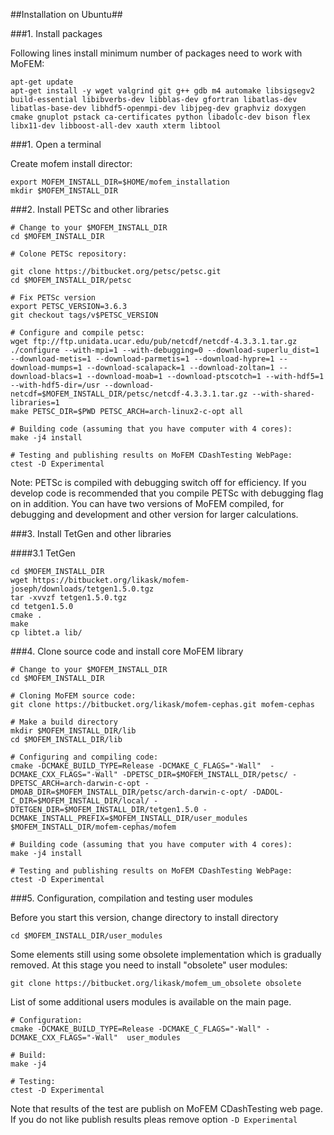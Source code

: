 ##Installation on Ubuntu##


###1. Install packages

Following lines install minimum number of packages need to work with MoFEM:
~~~~~~
apt-get update
apt-get install -y wget valgrind git g++ gdb m4 automake libsigsegv2 build-essential libibverbs-dev libblas-dev gfortran libatlas-dev libatlas-base-dev libhdf5-openmpi-dev libjpeg-dev graphviz doxygen cmake gnuplot pstack ca-certificates python libadolc-dev bison flex libx11-dev libboost-all-dev xauth xterm libtool
~~~~~~

###1. Open a terminal

Create mofem install director:
~~~~~~
export MOFEM_INSTALL_DIR=$HOME/mofem_installation
mkdir $MOFEM_INSTALL_DIR
~~~~~~

###2. Install PETSc and other libraries

~~~~~~
# Change to your $MOFEM_INSTALL_DIR
cd $MOFEM_INSTALL_DIR

# Colone PETSc repository:

git clone https://bitbucket.org/petsc/petsc.git
cd $MOFEM_INSTALL_DIR/petsc

# Fix PETSc version
export PETSC_VERSION=3.6.3
git checkout tags/v$PETSC_VERSION

# Configure and compile petsc:
wget ftp://ftp.unidata.ucar.edu/pub/netcdf/netcdf-4.3.3.1.tar.gz
./configure --with-mpi=1 --with-debugging=0 --download-superlu_dist=1 --download-metis=1 --download-parmetis=1 --download-hypre=1 --download-mumps=1 --download-scalapack=1 --download-zoltan=1 --download-blacs=1 --download-moab=1 --download-ptscotch=1 --with-hdf5=1 --with-hdf5-dir=/usr --download-netcdf=$MOFEM_INSTALL_DIR/petsc/netcdf-4.3.3.1.tar.gz --with-shared-libraries=1
make PETSC_DIR=$PWD PETSC_ARCH=arch-linux2-c-opt all

# Building code (assuming that you have computer with 4 cores):
make -j4 install

# Testing and publishing results on MoFEM CDashTesting WebPage:
ctest -D Experimental
~~~~~~

Note: PETSc is compiled with debugging switch off for efficiency. If you
develop code is recommended that you compile PETSc with debugging flag on in
addition. You can have two versions of MoFEM compiled, for debugging and
development and other version for larger calculations.

###3. Install TetGen and other libraries

####3.1 TetGen

~~~~~~
cd $MOFEM_INSTALL_DIR
wget https://bitbucket.org/likask/mofem-joseph/downloads/tetgen1.5.0.tgz
tar -xvvzf tetgen1.5.0.tgz
cd tetgen1.5.0
cmake .
make
cp libtet.a lib/
~~~~~~

###4. Clone source code and install core MoFEM library

~~~~~~
# Change to your $MOFEM_INSTALL_DIR
cd $MOFEM_INSTALL_DIR

# Cloning MoFEM source code:
git clone https://bitbucket.org/likask/mofem-cephas.git mofem-cephas

# Make a build directory
mkdir $MOFEM_INSTALL_DIR/lib
cd $MOFEM_INSTALL_DIR/lib

# Configuring and compiling code:
cmake -DCMAKE_BUILD_TYPE=Release -DCMAKE_C_FLAGS="-Wall"  -DCMAKE_CXX_FLAGS="-Wall" -DPETSC_DIR=$MOFEM_INSTALL_DIR/petsc/ -DPETSC_ARCH=arch-darwin-c-opt -DMOAB_DIR=$MOFEM_INSTALL_DIR/petsc/arch-darwin-c-opt/ -DADOL-C_DIR=$MOFEM_INSTALL_DIR/local/ -DTETGEN_DIR=$MOFEM_INSTALL_DIR/tetgen1.5.0 -DCMAKE_INSTALL_PREFIX=$MOFEM_INSTALL_DIR/user_modules $MOFEM_INSTALL_DIR/mofem-cephas/mofem

# Building code (assuming that you have computer with 4 cores):
make -j4 install

# Testing and publishing results on MoFEM CDashTesting WebPage:
ctest -D Experimental
~~~~~~

###5. Configuration, compilation and testing user modules

Before you start this version, change directory to install directory
~~~~~~
cd $MOFEM_INSTALL_DIR/user_modules
~~~~~~
Some elements still using some obsolete implementation which is gradually
removed. At this stage you need to install "obsolete" user modules:
~~~~~~
git clone https://bitbucket.org/likask/mofem_um_obsolete obsolete
~~~~~~
List of some additional users modules is available on the main page.

~~~~~~
# Configuration:
cmake -DCMAKE_BUILD_TYPE=Release -DCMAKE_C_FLAGS="-Wall" -DCMAKE_CXX_FLAGS="-Wall"  user_modules

# Build:
make -j4

# Testing:
ctest -D Experimental
~~~~~~

Note that results of the test are publish on MoFEM CDashTesting web page. If you do not like publish results pleas remove option ``-D Experimental``

